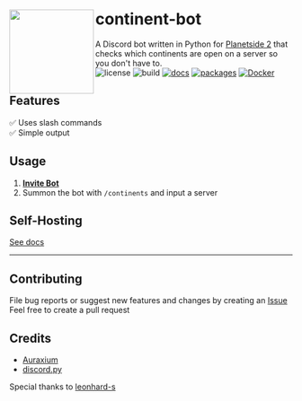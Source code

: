 # <img src="https://i.imgur.com/83v10CK.png" align="left" height="150"/>continent-bot
A Discord bot written in Python for [Planetside 2](https://www.planetside2.com/home) that checks which continents are open on a server so you don't have to.  
![license](https://img.shields.io/github/license/wupasscat/continent-bot) ![build](https://img.shields.io/github/actions/workflow/status/wupasscat/continent-bot/docker-publish.yml?logo=github) [![docs](https://img.shields.io/readthedocs/continent-bot)](https://continent-bot.readthedocs.io/en/latest/) [![packages](https://img.shields.io/github/downloads/wupasscat/continent-bot/total?logo=github)](https://github.com/wupasscat/continent-bot/pkgs/container/continentbot) [![Docker](https://img.shields.io/docker/pulls/wupasscat/continentbot?logo=docker)](https://hub.docker.com/r/wupasscat/continentbot)
## Features
✅ Uses slash commands  
✅ Simple output
## Usage
1. **[Invite Bot](https://discord.com/oauth2/authorize?client_id=1080145429632663623&permissions=274877958208&scope=bot%20applications.commands)**  
2. Summon the bot with `/continents` and input a server
## Self-Hosting
[See docs](https://continent-bot.readthedocs.io/en/latest/)
***
## Contributing 
File bug reports or suggest new features and changes by creating an [Issue](https://github.com/wupasscat/continent-bot/issues/)  
Feel free to create a pull request

## Credits
- [Auraxium](https://github.com/leonhard-s/auraxium)
- [discord.py](https://github.com/Rapptz/discord.py)  

Special thanks to [leonhard-s](https://github.com/leonhard-s)
